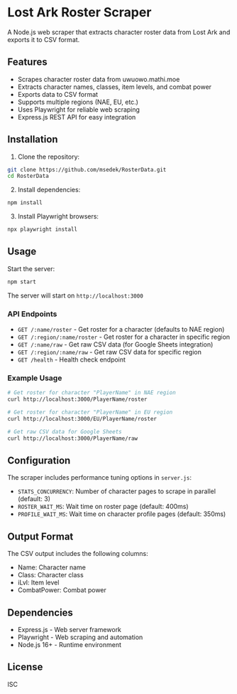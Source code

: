 # Lost Ark Roster Scraper

A Node.js web scraper that extracts character roster data from Lost Ark and exports it to CSV format.

## Features

- Scrapes character roster data from uwuowo.mathi.moe
- Extracts character names, classes, item levels, and combat power
- Exports data to CSV format
- Supports multiple regions (NAE, EU, etc.)
- Uses Playwright for reliable web scraping
- Express.js REST API for easy integration

## Installation

1. Clone the repository:
```bash
git clone https://github.com/msedek/RosterData.git
cd RosterData
```

2. Install dependencies:
```bash
npm install
```

3. Install Playwright browsers:
```bash
npx playwright install
```

## Usage

Start the server:
```bash
npm start
```

The server will start on `http://localhost:3000`

### API Endpoints

- `GET /:name/roster` - Get roster for a character (defaults to NAE region)
- `GET /:region/:name/roster` - Get roster for a character in specific region
- `GET /:name/raw` - Get raw CSV data (for Google Sheets integration)
- `GET /:region/:name/raw` - Get raw CSV data for specific region
- `GET /health` - Health check endpoint

### Example Usage

```bash
# Get roster for character "PlayerName" in NAE region
curl http://localhost:3000/PlayerName/roster

# Get roster for character "PlayerName" in EU region
curl http://localhost:3000/EU/PlayerName/roster

# Get raw CSV data for Google Sheets
curl http://localhost:3000/PlayerName/raw
```

## Configuration

The scraper includes performance tuning options in `server.js`:

- `STATS_CONCURRENCY`: Number of character pages to scrape in parallel (default: 3)
- `ROSTER_WAIT_MS`: Wait time on roster page (default: 400ms)
- `PROFILE_WAIT_MS`: Wait time on character profile pages (default: 350ms)

## Output Format

The CSV output includes the following columns:
- Name: Character name
- Class: Character class
- iLvl: Item level
- CombatPower: Combat power

## Dependencies

- Express.js - Web server framework
- Playwright - Web scraping and automation
- Node.js 16+ - Runtime environment

## License

ISC
